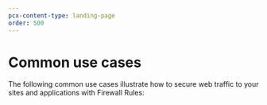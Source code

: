 ```yaml
---
pcx-content-type: landing-page
order: 500
---
```


# Common use cases

The following common use cases illustrate how to secure web traffic to your sites and applications with Firewall Rules:

<DirectoryListing path="/recipes"/>
